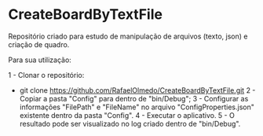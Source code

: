 # CreateBoardByTextFile
Repositório criado para estudo de manipulação de arquivos (texto, json) e criação de quadro.

Para sua utilização:

1 - Clonar o repositório:
  - git clone https://github.com/RafaelOlmedo/CreateBoardByTextFile.git
2 - Copiar a pasta "Config" para dentro de "bin/Debug";
3 - Configurar as informações "FilePath" e "FileName" no arquivo "ConfigProperties.json" existente dentro da pasta "Config".
4 - Executar o aplicativo.
5 - O resultado pode ser visualizado no log criado dentro de "bin/Debug".
